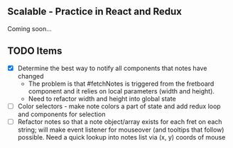 ## Scalable - Practice in React and Redux

Coming soon...

## TODO Items
- [X] Determine the best way to notify all components that notes have changed
  + The problem is that #fetchNotes is triggered from the fretboard component and it relies on local parameters (width and height).
  + Need to refactor width and height into global state
- [ ] Color selectors - make note colors a part of state and add redux loop and components for selection
- [ ] Refactor notes so that a note object/array exists for each fret on each string; will make event listener for mouseover (and tooltips that follow) possible. Need a quick lookup into notes list via (x, y) coords of mouse 
